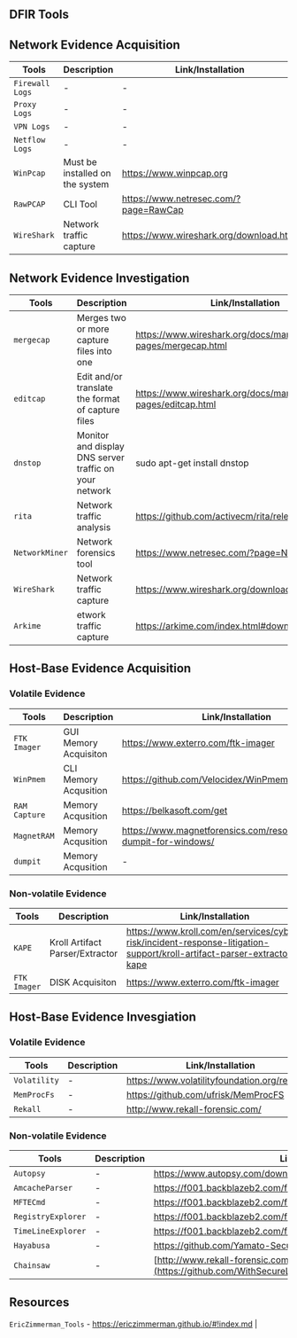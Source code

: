## DFIR Tools

## Network Evidence Acquisition
| Tools | Description | Link/Installation |
|-------|-------------|------|
| `Firewall Logs` | - | - |
| `Proxy Logs` | - | - |
| `VPN Logs` | - | - |
| `Netflow Logs` | - | - |
| `WinPcap` | Must be installed on the system | https://www.winpcap.org |
| `RawPCAP` | CLI Tool | https://www.netresec.com/?page=RawCap |
| `WireShark` | Network traffic capture | https://www.wireshark.org/download.html |

## Network Evidence Investigation
| Tools | Description | Link/Installation |
|-------|-------------|------|
| `mergecap` | Merges two or more capture files into one | https://www.wireshark.org/docs/man-pages/mergecap.html |
| `editcap` | Edit and/or translate the format of capture files | https://www.wireshark.org/docs/man-pages/editcap.html |
| `dnstop` | Monitor and display DNS server traffic on your network | sudo apt-get install dnstop |
| `rita` | Network traffic analysis |  https://github.com/activecm/rita/releases/tag/v4.5.1 |
| `NetworkMiner` | Network forensics tool | https://www.netresec.com/?page=NetworkMiner |
| `WireShark` | Network traffic capture | https://www.wireshark.org/download.html |
| `Arkime` | etwork traffic capture | https://arkime.com/index.html#downloads |

## Host-Base Evidence Acquisition
### Volatile Evidence
| Tools | Description | Link/Installation |
|-------|-------------|------|
| `FTK Imager` | GUI Memory Acquisiton | https://www.exterro.com/ftk-imager |
| `WinPmem` | CLI Memory Acqusition | https://github.com/Velocidex/WinPmem |
| `RAM Capture` | Memory Acqusition | https://belkasoft.com/get |
| `MagnetRAM` | Memory Acqusition | https://www.magnetforensics.com/resources/magnet-dumpit-for-windows/ |
| `dumpit` | Memory Acqusition | - |
### Non-volatile Evidence
| Tools | Description | Link/Installation |
|-------|-------------|------|
| `KAPE` | 	Kroll Artifact Parser/Extractor | https://www.kroll.com/en/services/cyber-risk/incident-response-litigation-support/kroll-artifact-parser-extractor-kape |
| `FTK Imager` | DISK Acquisiton | https://www.exterro.com/ftk-imager |

## Host-Base Evidence Invesgiation
### Volatile Evidence
| Tools | Description | Link/Installation |
|-------|-------------|------|
| `Volatility` | - | https://www.volatilityfoundation.org/releases |
| `MemProcFs` | - | https://github.com/ufrisk/MemProcFS |
| `Rekall` | - | http://www.rekall-forensic.com/ |
### Non-volatile Evidence
| Tools | Description | Link/Installation |
|-------|-------------|------|
| `Autopsy` | - | https://www.autopsy.com/download/ |
| `AmcacheParser` | - | https://f001.backblazeb2.com/file/EricZimmermanTools/AmcacheParser.zip |
| `MFTECmd` | - | https://f001.backblazeb2.com/file/EricZimmermanTools/MFTECmd.zip |
| `RegistryExplorer` | - | https://f001.backblazeb2.com/file/EricZimmermanTools/RegistryExplorer.zip |
| `TimeLineExplorer` | - | https://f001.backblazeb2.com/file/EricZimmermanTools/TimelineExplorer.zip |
| `Hayabusa` | - | https://github.com/Yamato-Security/hayabusa |
| `Chainsaw` | - | [http://www.rekall-forensic.com/](https://github.com/WithSecureLabs/chainsaw) |

## Resources
`EricZimmerman_Tools` - https://ericzimmerman.github.io/#!index.md |
